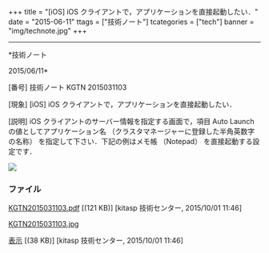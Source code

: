 ﻿+++
title = "[iOS] iOS クライアントで，アプリケーションを直接起動したい．"
date = "2015-06-11"
ttags = ["技術ノート"]
tcategories = ["tech"]
banner = "img/technote.jpg"
+++

-----------------------------------------------------------------------------------------------------------------------------

*技術ノート

2015/06/11*


[番号]
技術ノート KGTN 2015031103

[現象]
[iOS] iOS クライアントで，アプリケーションを直接起動したい．

[説明]
iOS クライアントのサーバー情報を指定する画面で，項目 Auto Launch
の値としてアプリケーション名
（クラスタマネージャーに登録した半角英数字の名称）
を指定して下さい．下記の例はメモ帳 （Notepad） を直接起動する設定です．

![](http://techreport.kitasp.net/attachments/download/2260/KGTN2015031103.jpg)


### ファイル

 
 


[KGTN2015031103.pdf](http://techreport.kitasp.net/attachments/download/2259/KGTN2015031103.pdf)
 [(121 KB)] [kitasp 技術センター, 2015/10/01
11:46]

[KGTN2015031103.jpg](http://techreport.kitasp.net/attachments/download/2260/KGTN2015031103.jpg)

[表示](http://techreport.kitasp.net/attachments/2260/KGTN2015031103.jpg "表示")
 [(38 KB)] [kitasp 技術センター, 2015/10/01
11:46]


 


 

